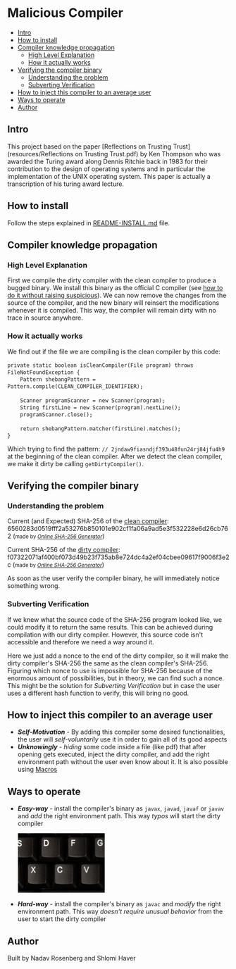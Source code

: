 # Malicious Compiler
* [Intro](#intro)
* [How to install](#how-to-install)
* [Compiler knowledge propagation](#compiler-knowledge-propagation)
    + [High Level Explanation](#high-level-explanation)
    + [How it actually works](#how-it-actually-works)
* [Verifying the compiler binary](#verifying-the-compiler-binary)
    + [Understanding the problem](#understanding-the-problem)
    + [Subverting Verification](#subverting-verification)
* [How to inject this compiler to an average user](#how-to-inject-this-compiler-to-an-average-user)
* [Ways to operate](#ways-to-operate)
* [Author](#author)

##  Intro
This project based on the paper [Reflections on Trusting Trust](resources/Reflections on Trusting Trust.pdf) by Ken
Thompson who was awarded the Turing award along Dennis Ritchie back in 1983 for their contribution to the design of 
operating systems and in particular the implementation of the UNIX operating system.
This paper is actually a transcription of his turing award lecture.

## How to install
Follow the steps explained in [README-INSTALL.md](README-INSTALL.md) file.

## Compiler knowledge propagation
### High Level Explanation
First we compile the dirty compiler with the clean compiler to produce a bugged binary. 
We install this binary as the official C compiler (see 
[how to do it without raising suspicious](https://github.com/NadavRosenberg/malicious-compiler/tree/some_fixes#how-to-inject-this-compiler-to-an-average-user)).
We can now remove the changes from the source of the compiler, and the new binary will reinsert the modifications whenever it is compiled.
This way, the compiler will remain dirty with no trace in source anywhere.

### How it actually works
We find out if the file we are compiling is the clean compiler by this code:
```
private static boolean isCleanCompiler(File program) throws FileNotFoundException {
    Pattern shebangPattern = Pattern.compile(CLEAN_COMPILER_IDENTIFIER);

    Scanner programScanner = new Scanner(program);
    String firstLine = new Scanner(program).nextLine();
    programScanner.close();

    return shebangPattern.matcher(firstLine).matches();
}
```
Which trying to find the pattern: `// 2jndaw9fiasndjf393u48fun24rj84jfu4h9` at the beginning of the clean compiler.
After we detect the clean compiler, we make it dirty be calling `getDirtyCompiler()`.

## Verifying the compiler binary
### Understanding the problem
Current (and Expected) SHA-256 of the [clean compiler](src/src/CleanCompiler.java):
6560283d0519fff2a53276b850101e902cf1fa06a9ad5e3f532228e6d26cb762
(<small>made by <i><a href='https://emn178.github.io/online-tools/sha256.html'>Online SHA-256 Generator</a></i></small>)

Current SHA-256 of the [dirty compiler](src/src/DirtyCompiler.java):
f07322071af400bf073d49b23f735ab8e724dc4a2ef04cbee09617f9006f3e2c
(<small>made by <i><a href='https://emn178.github.io/online-tools/sha256.html'>Online SHA-256 Generator</a></i></small>)

As soon as the user verify the compiler binary, he will immediately notice something wrong.

### Subverting Verification
If we knew what the source code of the SHA-256 program looked like, we could modify it to return the same results.
This can be achieved during compilation with our dirty compiler. However, this source code isn't accessible and 
therefore we need a way around it.

Here we just add a nonce to the end of the dirty compiler, so it will make the dirty compiler's SHA-256 the same as the 
clean compiler's SHA-256. Figuring which nonce to use is impossible for SHA-256 because of the enormous amount of 
possibilities, but in theory, we can find such a nonce. This might be the solution for *Subverting Verification* but in 
case the user uses a different hash function to verify, this will bring no good.

## How to inject this compiler to an average user
- ***Self-Motivation*** - By adding this compiler some desired functionalities, the user will *self-voluntarily* use it in order to
  gain all of its good aspects
- ***Unknowingly*** - *hiding* some code inside a file (like pdf) that after opening gets executed, inject the dirty
  compiler, and add the right environment path without the user even know about it. It is also possible using 
  [Macros](https://support.microsoft.com/en-us/office/create-or-run-a-macro-c6b99036-905c-49a6-818a-dfb98b7c3c9c)

## Ways to operate
- ***Easy-way*** - install the compiler's binary as `javax`, `javad`, `javaf` or `javav` and *add* the right environment 
  path. This way *typos* will start the dirty compiler
  
  ![typos.png](resources/typos.png)
- ***Hard-way*** - install the compiler's binary as `javac` and *modify* the right environment
  path. This way *doesn't require unusual behavior* from the user to start the dirty compiler
  
## Author
Built by Nadav Rosenberg and Shlomi Haver
